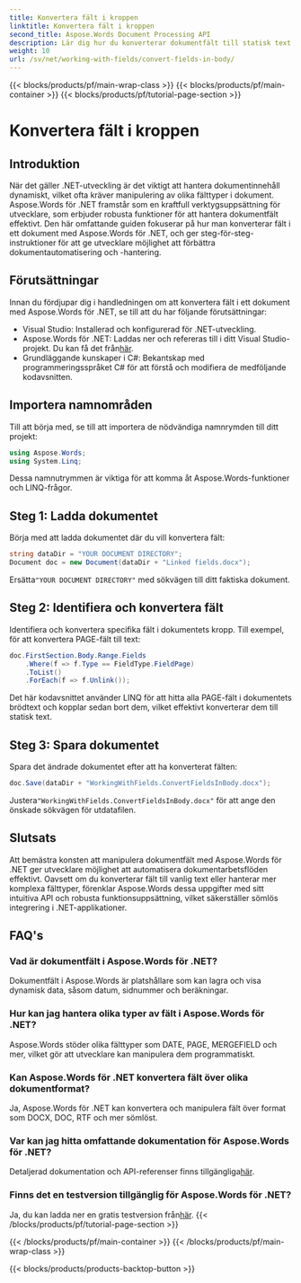 ```yaml
---
title: Konvertera fält i kroppen
linktitle: Konvertera fält i kroppen
second_title: Aspose.Words Document Processing API
description: Lär dig hur du konverterar dokumentfält till statisk text med Aspose.Words för .NET för att förbättra dokumentbehandlingseffektiviteten.
weight: 10
url: /sv/net/working-with-fields/convert-fields-in-body/
---
```


{{< blocks/products/pf/main-wrap-class >}}
{{< blocks/products/pf/main-container >}}
{{< blocks/products/pf/tutorial-page-section >}}

# Konvertera fält i kroppen

## Introduktion

När det gäller .NET-utveckling är det viktigt att hantera dokumentinnehåll dynamiskt, vilket ofta kräver manipulering av olika fälttyper i dokument. Aspose.Words för .NET framstår som en kraftfull verktygsuppsättning för utvecklare, som erbjuder robusta funktioner för att hantera dokumentfält effektivt. Den här omfattande guiden fokuserar på hur man konverterar fält i ett dokument med Aspose.Words för .NET, och ger steg-för-steg-instruktioner för att ge utvecklare möjlighet att förbättra dokumentautomatisering och -hantering.

## Förutsättningar

Innan du fördjupar dig i handledningen om att konvertera fält i ett dokument med Aspose.Words för .NET, se till att du har följande förutsättningar:

- Visual Studio: Installerad och konfigurerad för .NET-utveckling.
-  Aspose.Words för .NET: Laddas ner och refereras till i ditt Visual Studio-projekt. Du kan få det från[här](https://releases.aspose.com/words/net/).
- Grundläggande kunskaper i C#: Bekantskap med programmeringsspråket C# för att förstå och modifiera de medföljande kodavsnitten.

## Importera namnområden

Till att börja med, se till att importera de nödvändiga namnrymden till ditt projekt:

```csharp
using Aspose.Words;
using System.Linq;
```

Dessa namnutrymmen är viktiga för att komma åt Aspose.Words-funktioner och LINQ-frågor.

## Steg 1: Ladda dokumentet

Börja med att ladda dokumentet där du vill konvertera fält:

```csharp
string dataDir = "YOUR DOCUMENT DIRECTORY";
Document doc = new Document(dataDir + "Linked fields.docx");
```

 Ersätta`"YOUR DOCUMENT DIRECTORY"` med sökvägen till ditt faktiska dokument.

## Steg 2: Identifiera och konvertera fält

Identifiera och konvertera specifika fält i dokumentets kropp. Till exempel, för att konvertera PAGE-fält till text:

```csharp
doc.FirstSection.Body.Range.Fields
    .Where(f => f.Type == FieldType.FieldPage)
    .ToList()
    .ForEach(f => f.Unlink());
```

Det här kodavsnittet använder LINQ för att hitta alla PAGE-fält i dokumentets brödtext och kopplar sedan bort dem, vilket effektivt konverterar dem till statisk text.

## Steg 3: Spara dokumentet

Spara det ändrade dokumentet efter att ha konverterat fälten:

```csharp
doc.Save(dataDir + "WorkingWithFields.ConvertFieldsInBody.docx");
```

 Justera`"WorkingWithFields.ConvertFieldsInBody.docx"` för att ange den önskade sökvägen för utdatafilen.

## Slutsats

Att bemästra konsten att manipulera dokumentfält med Aspose.Words för .NET ger utvecklare möjlighet att automatisera dokumentarbetsflöden effektivt. Oavsett om du konverterar fält till vanlig text eller hanterar mer komplexa fälttyper, förenklar Aspose.Words dessa uppgifter med sitt intuitiva API och robusta funktionsuppsättning, vilket säkerställer sömlös integrering i .NET-applikationer.

## FAQ's

### Vad är dokumentfält i Aspose.Words för .NET?
Dokumentfält i Aspose.Words är platshållare som kan lagra och visa dynamisk data, såsom datum, sidnummer och beräkningar.

### Hur kan jag hantera olika typer av fält i Aspose.Words för .NET?
Aspose.Words stöder olika fälttyper som DATE, PAGE, MERGEFIELD och mer, vilket gör att utvecklare kan manipulera dem programmatiskt.

### Kan Aspose.Words för .NET konvertera fält över olika dokumentformat?
Ja, Aspose.Words för .NET kan konvertera och manipulera fält över format som DOCX, DOC, RTF och mer sömlöst.

### Var kan jag hitta omfattande dokumentation för Aspose.Words för .NET?
 Detaljerad dokumentation och API-referenser finns tillgängliga[här](https://reference.aspose.com/words/net/).

### Finns det en testversion tillgänglig för Aspose.Words för .NET?
 Ja, du kan ladda ner en gratis testversion från[här](https://releases.aspose.com/).
{{< /blocks/products/pf/tutorial-page-section >}}

{{< /blocks/products/pf/main-container >}}
{{< /blocks/products/pf/main-wrap-class >}}

{{< blocks/products/products-backtop-button >}}
